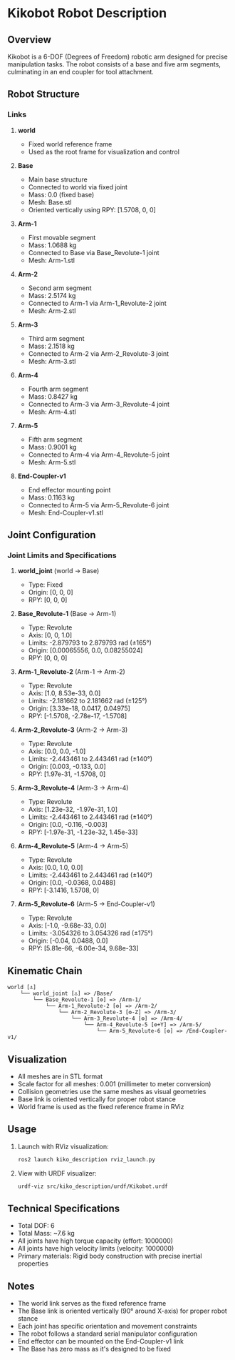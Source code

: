 # Kikobot Robot Description

## Overview
Kikobot is a 6-DOF (Degrees of Freedom) robotic arm designed for precise manipulation tasks. The robot consists of a base and five arm segments, culminating in an end coupler for tool attachment.

## Robot Structure

### Links
1. **world**
   - Fixed world reference frame
   - Used as the root frame for visualization and control

2. **Base**
   - Main base structure
   - Connected to world via fixed joint
   - Mass: 0.0 (fixed base)
   - Mesh: Base.stl
   - Oriented vertically using RPY: [1.5708, 0, 0]

3. **Arm-1**
   - First movable segment
   - Mass: 1.0688 kg
   - Connected to Base via Base_Revolute-1 joint
   - Mesh: Arm-1.stl

4. **Arm-2**
   - Second arm segment
   - Mass: 2.5174 kg
   - Connected to Arm-1 via Arm-1_Revolute-2 joint
   - Mesh: Arm-2.stl

5. **Arm-3**
   - Third arm segment
   - Mass: 2.1518 kg
   - Connected to Arm-2 via Arm-2_Revolute-3 joint
   - Mesh: Arm-3.stl

6. **Arm-4**
   - Fourth arm segment
   - Mass: 0.8427 kg
   - Connected to Arm-3 via Arm-3_Revolute-4 joint
   - Mesh: Arm-4.stl

7. **Arm-5**
   - Fifth arm segment
   - Mass: 0.9001 kg
   - Connected to Arm-4 via Arm-4_Revolute-5 joint
   - Mesh: Arm-5.stl

8. **End-Coupler-v1**
   - End effector mounting point
   - Mass: 0.1163 kg
   - Connected to Arm-5 via Arm-5_Revolute-6 joint
   - Mesh: End-Coupler-v1.stl

## Joint Configuration

### Joint Limits and Specifications

1. **world_joint** (world → Base)
   - Type: Fixed
   - Origin: [0, 0, 0]
   - RPY: [0, 0, 0]

2. **Base_Revolute-1** (Base → Arm-1)
   - Type: Revolute
   - Axis: [0, 0, 1.0]
   - Limits: -2.879793 to 2.879793 rad (±165°)
   - Origin: [0.00065556, 0.0, 0.08255024]
   - RPY: [0, 0, 0]

3. **Arm-1_Revolute-2** (Arm-1 → Arm-2)
   - Type: Revolute
   - Axis: [1.0, 8.53e-33, 0.0]
   - Limits: -2.181662 to 2.181662 rad (±125°)
   - Origin: [3.33e-18, 0.0417, 0.04975]
   - RPY: [-1.5708, -2.78e-17, -1.5708]

4. **Arm-2_Revolute-3** (Arm-2 → Arm-3)
   - Type: Revolute
   - Axis: [0.0, 0.0, -1.0]
   - Limits: -2.443461 to 2.443461 rad (±140°)
   - Origin: [0.003, -0.133, 0.0]
   - RPY: [1.97e-31, -1.5708, 0]

5. **Arm-3_Revolute-4** (Arm-3 → Arm-4)
   - Type: Revolute
   - Axis: [1.23e-32, -1.97e-31, 1.0]
   - Limits: -2.443461 to 2.443461 rad (±140°)
   - Origin: [0.0, -0.116, -0.003]
   - RPY: [-1.97e-31, -1.23e-32, 1.45e-33]

6. **Arm-4_Revolute-5** (Arm-4 → Arm-5)
   - Type: Revolute
   - Axis: [0.0, 1.0, 0.0]
   - Limits: -2.443461 to 2.443461 rad (±140°)
   - Origin: [0.0, -0.0368, 0.0488]
   - RPY: [-3.1416, 1.5708, 0]

7. **Arm-5_Revolute-6** (Arm-5 → End-Coupler-v1)
   - Type: Revolute
   - Axis: [-1.0, -9.68e-33, 0.0]
   - Limits: -3.054326 to 3.054326 rad (±175°)
   - Origin: [-0.04, 0.0488, 0.0]
   - RPY: [5.81e-66, -6.00e-34, 9.68e-33]

## Kinematic Chain
```
world [⚓]
    └── world_joint [⚓] => /Base/
        └── Base_Revolute-1 [⚙] => /Arm-1/
            └── Arm-1_Revolute-2 [⚙] => /Arm-2/
                └── Arm-2_Revolute-3 [⚙-Z] => /Arm-3/
                    └── Arm-3_Revolute-4 [⚙] => /Arm-4/
                        └── Arm-4_Revolute-5 [⚙+Y] => /Arm-5/
                            └── Arm-5_Revolute-6 [⚙] => /End-Coupler-v1/
```

## Visualization
- All meshes are in STL format
- Scale factor for all meshes: 0.001 (millimeter to meter conversion)
- Collision geometries use the same meshes as visual geometries
- Base link is oriented vertically for proper robot stance
- World frame is used as the fixed reference frame in RViz

## Usage
1. Launch with RViz visualization:
   ```bash
   ros2 launch kiko_description rviz_launch.py
   ```

2. View with URDF visualizer:
   ```bash
   urdf-viz src/kiko_description/urdf/Kikobot.urdf
   ```

## Technical Specifications
- Total DOF: 6
- Total Mass: ~7.6 kg
- All joints have high torque capacity (effort: 1000000)
- All joints have high velocity limits (velocity: 1000000)
- Primary materials: Rigid body construction with precise inertial properties

## Notes
- The world link serves as the fixed reference frame
- The Base link is oriented vertically (90° around X-axis) for proper robot stance
- Each joint has specific orientation and movement constraints
- The robot follows a standard serial manipulator configuration
- End effector can be mounted on the End-Coupler-v1 link
- The Base has zero mass as it's designed to be fixed